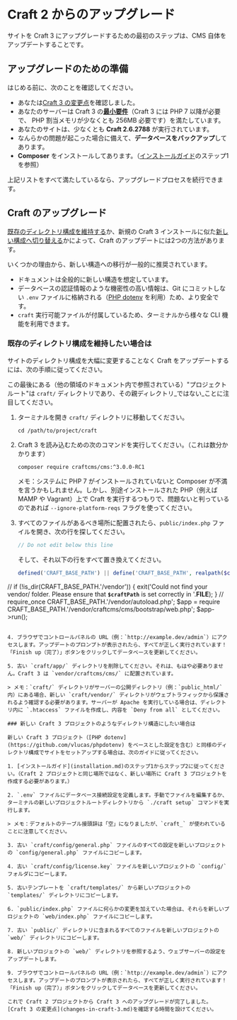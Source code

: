 # Craft 2 からのアップグレード

サイトを Craft 3 にアップグレードするための最初のステップは、CMS 自体をアップデートすることです。

## アップグレードのための準備

はじめる前に、次のことを確認してください。

- あなたは[Craft 3 の変更点](changes-in-craft-3.md)を確認しました。
- あなたのサーバーは Craft 3 の[**最小要件**](requirements.md)（Craft 3 には PHP 7 以降が必要で、 PHP 割当メモリが少なくとも 256MB 必要です）を満たしています。
- あなたのサイトは、少なくとも **Craft 2.6.2788** が実行されています。
- なんらかの問題が起こった場合に備えて、**データベースをバックアップ**してあります。
- **Composer** をインストールしてあります。（[インストールガイド](installation.md)のステップ1を参照）

上記リストをすべて満たしているなら、アップグレードプロセスを続行できます。

## Craft のアップグレード

[既存のディレクトリ構成を維持する](#if-you-want-to-keep-your-current-directory-structure)か、新規の Craft 3 インストールに似た[新しい構成へ切り替える](#if-you-want-your-directory-structure-to-resemble-a-new-craft-3-project)かによって、Craft のアップデートには2つの方法があります。

いくつかの理由から、新しい構造への移行が一般的に推奨されています。

- ドキュメントは全般的に新しい構造を想定しています。
- データベースの認証情報のような機密性の高い情報は、Git にコミットしない `.env` ファイルに格納される（[PHP dotenv](https://github.com/vlucas/phpdotenv) を利用）ため、より安全です。
- `craft` 実行可能ファイルが付属しているため、ターミナルから様々な CLI 機能を利用できます。

### 既存のディレクトリ構成を維持したい場合は

サイトのディレクトリ構成を大幅に変更することなく Craft をアップデートするには、次の手順に従ってください。

この最後にある（他の領域のドキュメント内で参照されている）"プロジェクトルート"は `craft/` ディレクトリであり、その親ディレクトリ_ではない_ことに注目してください。

1. ターミナルを開き `craft/` ディレクトリに移動してください。

       cd /path/to/project/craft

2. Craft 3 を読み込むための次のコマンドを実行してください。（これは数分かかります）

       composer require craftcms/cms:^3.0.0-RC1

   メモ：システムに PHP 7 がインストールされていないと Composer が不満を言うかもしれません。しかし、別途インストールされた PHP（例えば MAMP や Vagrant）上で Craft を実行するつもりで、問題ないと判っているのであれば `--ignore-platform-reqs` フラグを使ってください。

3. すべてのファイルがあるべき場所に配置されたら、`public/index.php` ファイルを開き、次の行を探してください。

   ```php
   // Do not edit below this line
   ```

   そして、それ以下の行をすべて置き換えてください。

   ```php
   defined('CRAFT_BASE_PATH') || define('CRAFT_BASE_PATH', realpath($craftPath));
//
if (!is_dir(CRAFT_BASE_PATH.'/vendor')) {
 exit('Could not find your vendor/ folder. Please ensure that <strong><code>$craftPath</code></strong> is set correctly in '.__FILE__);
}
//
require_once CRAFT_BASE_PATH.'/vendor/autoload.php';
$app = require CRAFT_BASE_PATH.'/vendor/craftcms/cms/bootstrap/web.php';
$app->run();
   ```

4. ブラウザでコントロールパネルの URL（例：`http://example.dev/admin`）にアクセスします。アップデートのプロンプトが表示されたら、すべてが正しく実行されています！「Finish up（完了）」ボタンをクリックしてデータベースを更新してください。

5. 古い `craft/app/` ディレクトリを削除してください。それは、もはや必要ありません。Craft 3 は `vendor/craftcms/cms/` に配置されています。

> メモ：`craft/` ディレクトリがサーバーの公開ディレクトリ（例：`public_html/` 内）にある場合、新しい `craft/vendor/` ディレクトリがウェブトラフィックから保護されるよう確認する必要があります。サーバーが Apache を実行している場合は、ディレクトリ内に `.htaccess` ファイルを作成し、内容を `Deny from all` としてください。

### 新しい Craft 3 プロジェクトのようなディレクトリ構造にしたい場合は

新しい Craft 3 プロジェクト（[PHP dotenv](https://github.com/vlucas/phpdotenv) をベースとした設定を含む）と同様のディレクトリ構成でサイトをセットアップする場合は、次のガイドに従ってください。

1. [インストールガイド](installation.md)のステップ1からステップ2に従ってください。（Craft 2 プロジェクトと同じ場所ではなく、新しい場所に Craft 3 プロジェクトを作成する必要があります。）

2. `.env` ファイルにデータベース接続設定を定義します。手動でファイルを編集するか、ターミナルの新しいプロジェクトルートディレクトリから `./craft setup` コマンドを実行します。

> メモ：デフォルトのテーブル接頭辞は「空」になりましたが、`craft_` が使われていることに注意してください。

3. 古い `craft/config/general.php` ファイルのすべての設定を新しいプロジェクトの `config/general.php` ファイルにコピーします。

4. 古い `craft/config/license.key` ファイルを新しいプロジェクトの `config/` フォルダにコピーします。

5. 古いテンプレートを `craft/templates/` から新しいプロジェクトの `templates/` ディレクトリにコピーします。

6. `public/index.php` ファイルに何らかの変更を加えていた場合は、それらを新しいプロジェクトの `web/index.php` ファイルにコピーします。

7. 古い `public/` ディレクトリに含まれるすべてのファイルを新しいプロジェクトの `web/` ディレクトリにコピーします。

8. 新しいプロジェクトの `web/` ディレクトリを参照するよう、ウェブサーバーの設定をアップデートします。

9. ブラウザでコントロールパネルの URL（例：`http://example.dev/admin`）にアクセスします。アップデートのプロンプトが表示されたら、すべてが正しく実行されています！「Finish up（完了）」ボタンをクリックしてデータベースを更新してください。

これで Craft 2 プロジェクトから Craft 3 へのアップグレードが完了しました。[Craft 3 の変更点](changes-in-craft-3.md)を確認する時間を設けてください。


